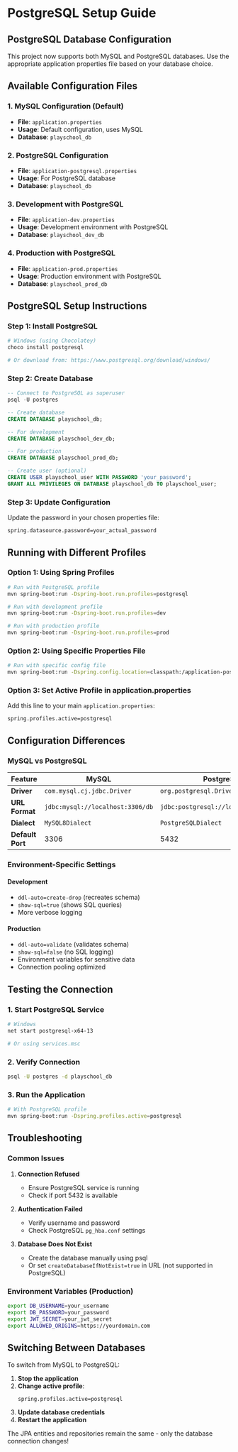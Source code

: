 # PostgreSQL Setup Guide

## PostgreSQL Database Configuration

This project now supports both MySQL and PostgreSQL databases. Use the appropriate application properties file based on your database choice.

## Available Configuration Files

### 1. MySQL Configuration (Default)
- **File**: `application.properties`
- **Usage**: Default configuration, uses MySQL
- **Database**: `playschool_db`

### 2. PostgreSQL Configuration
- **File**: `application-postgresql.properties`
- **Usage**: For PostgreSQL database
- **Database**: `playschool_db`

### 3. Development with PostgreSQL
- **File**: `application-dev.properties`
- **Usage**: Development environment with PostgreSQL
- **Database**: `playschool_dev_db`

### 4. Production with PostgreSQL
- **File**: `application-prod.properties`
- **Usage**: Production environment with PostgreSQL
- **Database**: `playschool_prod_db`

## PostgreSQL Setup Instructions

### Step 1: Install PostgreSQL
```bash
# Windows (using Chocolatey)
choco install postgresql

# Or download from: https://www.postgresql.org/download/windows/
```

### Step 2: Create Database
```sql
-- Connect to PostgreSQL as superuser
psql -U postgres

-- Create database
CREATE DATABASE playschool_db;

-- For development
CREATE DATABASE playschool_dev_db;

-- For production
CREATE DATABASE playschool_prod_db;

-- Create user (optional)
CREATE USER playschool_user WITH PASSWORD 'your_password';
GRANT ALL PRIVILEGES ON DATABASE playschool_db TO playschool_user;
```

### Step 3: Update Configuration
Update the password in your chosen properties file:
```properties
spring.datasource.password=your_actual_password
```

## Running with Different Profiles

### Option 1: Using Spring Profiles
```bash
# Run with PostgreSQL profile
mvn spring-boot:run -Dspring-boot.run.profiles=postgresql

# Run with development profile
mvn spring-boot:run -Dspring-boot.run.profiles=dev

# Run with production profile
mvn spring-boot:run -Dspring-boot.run.profiles=prod
```

### Option 2: Using Specific Properties File
```bash
# Run with specific config file
mvn spring-boot:run -Dspring.config.location=classpath:/application-postgresql.properties
```

### Option 3: Set Active Profile in application.properties
Add this line to your main `application.properties`:
```properties
spring.profiles.active=postgresql
```

## Configuration Differences

### MySQL vs PostgreSQL
| Feature | MySQL | PostgreSQL |
|---------|--------|------------|
| **Driver** | `com.mysql.cj.jdbc.Driver` | `org.postgresql.Driver` |
| **URL Format** | `jdbc:mysql://localhost:3306/db` | `jdbc:postgresql://localhost:5432/db` |
| **Dialect** | `MySQL8Dialect` | `PostgreSQLDialect` |
| **Default Port** | 3306 | 5432 |

### Environment-Specific Settings

#### Development
- `ddl-auto=create-drop` (recreates schema)
- `show-sql=true` (shows SQL queries)
- More verbose logging

#### Production
- `ddl-auto=validate` (validates schema)
- `show-sql=false` (no SQL logging)
- Environment variables for sensitive data
- Connection pooling optimized

## Testing the Connection

### 1. Start PostgreSQL Service
```bash
# Windows
net start postgresql-x64-13

# Or using services.msc
```

### 2. Verify Connection
```bash
psql -U postgres -d playschool_db
```

### 3. Run the Application
```bash
# With PostgreSQL profile
mvn spring-boot:run -Dspring.profiles.active=postgresql
```

## Troubleshooting

### Common Issues

1. **Connection Refused**
   - Ensure PostgreSQL service is running
   - Check if port 5432 is available

2. **Authentication Failed**
   - Verify username and password
   - Check PostgreSQL `pg_hba.conf` settings

3. **Database Does Not Exist**
   - Create the database manually using psql
   - Or set `createDatabaseIfNotExist=true` in URL (not supported in PostgreSQL)

### Environment Variables (Production)
```bash
export DB_USERNAME=your_username
export DB_PASSWORD=your_password
export JWT_SECRET=your_jwt_secret
export ALLOWED_ORIGINS=https://yourdomain.com
```

## Switching Between Databases

To switch from MySQL to PostgreSQL:

1. **Stop the application**
2. **Change active profile**:
   ```properties
   spring.profiles.active=postgresql
   ```
3. **Update database credentials**
4. **Restart the application**

The JPA entities and repositories remain the same - only the database connection changes!
